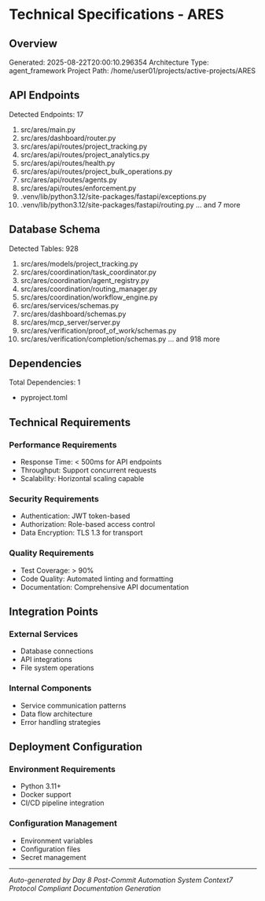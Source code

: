 # Technical Specifications - ARES

## Overview
Generated: 2025-08-22T20:00:10.296354
Architecture Type: agent_framework
Project Path: /home/user01/projects/active-projects/ARES

## API Endpoints
Detected Endpoints: 17

1. src/ares/main.py
2. src/ares/dashboard/router.py
3. src/ares/api/routes/project_tracking.py
4. src/ares/api/routes/project_analytics.py
5. src/ares/api/routes/health.py
6. src/ares/api/routes/project_bulk_operations.py
7. src/ares/api/routes/agents.py
8. src/ares/api/routes/enforcement.py
9. .venv/lib/python3.12/site-packages/fastapi/exceptions.py
10. .venv/lib/python3.12/site-packages/fastapi/routing.py
... and 7 more

## Database Schema
Detected Tables: 928

1. src/ares/models/project_tracking.py
2. src/ares/coordination/task_coordinator.py
3. src/ares/coordination/agent_registry.py
4. src/ares/coordination/routing_manager.py
5. src/ares/coordination/workflow_engine.py
6. src/ares/services/schemas.py
7. src/ares/dashboard/schemas.py
8. src/ares/mcp_server/server.py
9. src/ares/verification/proof_of_work/schemas.py
10. src/ares/verification/completion/schemas.py
... and 918 more

## Dependencies
Total Dependencies: 1

- pyproject.toml

## Technical Requirements

### Performance Requirements
- Response Time: < 500ms for API endpoints
- Throughput: Support concurrent requests
- Scalability: Horizontal scaling capable

### Security Requirements
- Authentication: JWT token-based
- Authorization: Role-based access control
- Data Encryption: TLS 1.3 for transport

### Quality Requirements
- Test Coverage: > 90%
- Code Quality: Automated linting and formatting
- Documentation: Comprehensive API documentation

## Integration Points

### External Services
- Database connections
- API integrations
- File system operations

### Internal Components
- Service communication patterns
- Data flow architecture
- Error handling strategies

## Deployment Configuration

### Environment Requirements
- Python 3.11+
- Docker support
- CI/CD pipeline integration

### Configuration Management
- Environment variables
- Configuration files
- Secret management

---
*Auto-generated by Day 8 Post-Commit Automation System*
*Context7 Protocol Compliant Documentation Generation*
